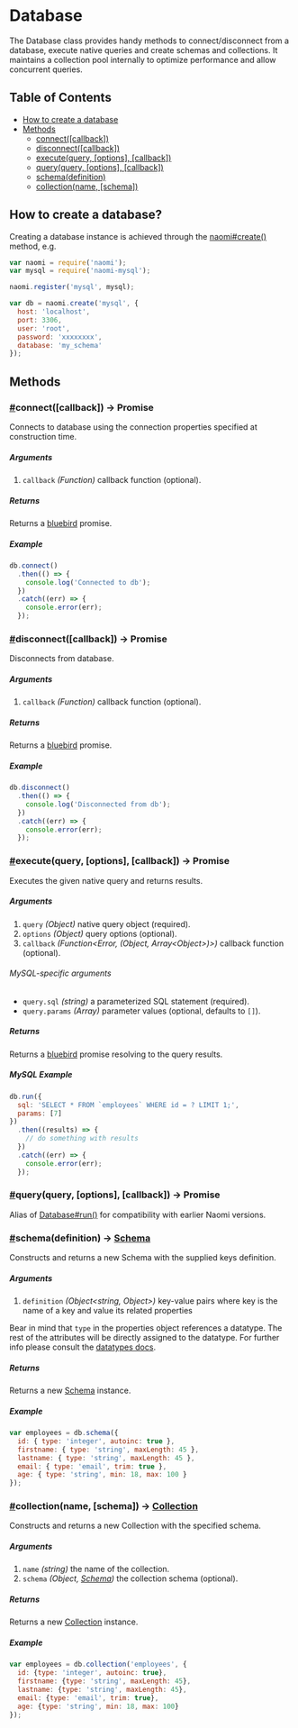 # Database

The Database class provides handy methods to connect/disconnect from a database, execute native queries and create schemas and collections. It maintains a collection pool internally to optimize performance and allow concurrent queries.

## Table of Contents

* [How to create a database](#how-to-create-a-database)
* [Methods](#methods)
  * [connect([callback])](#connect)
  * [disconnect([callback])](#disconnect)
  * [execute(query, [options], [callback])](#execute)
  * [query(query, [options], [callback])](#query)
  * [schema(definition)](#schema)
  * [collection(name, [schema])](#collection)

## How to create a database?

Creating a database instance is achieved through the [naomi#create()](naomi.md#create) method, e.g.

```javascript
var naomi = require('naomi');
var mysql = require('naomi-mysql');

naomi.register('mysql', mysql);

var db = naomi.create('mysql', {
  host: 'localhost',
  port: 3306,
  user: 'root',
  password: 'xxxxxxxx',
  database: 'my_schema'
});
```

## Methods

### <a name="connect" href="connect">#</a>connect([callback]) -> Promise

Connects to database using the connection properties specified at construction time.

##### Arguments

1. `callback` _(Function<Error>)_ callback function (optional).

##### Returns

Returns a [bluebird](http://bluebirdjs.com/docs/api-reference.html) promise.

##### Example

```javascript
db.connect()
  .then(() => {
    console.log('Connected to db');
  })
  .catch((err) => {
    console.error(err);
  });
```

### <a name="disconnect" href="disconnect">#</a>disconnect([callback]) -> Promise

Disconnects from database.

##### Arguments

1. `callback` _(Function<Error>)_ callback function (optional).

##### Returns

Returns a [bluebird](http://bluebirdjs.com/docs/api-reference.html) promise.

##### Example

```javascript
db.disconnect()
  .then(() => {
    console.log('Disconnected from db');
  })
  .catch((err) => {
    console.error(err);
  });
```

### <a name="execute" href="execute">#</a>execute(query, [options], [callback]) -> Promise

Executes the given native query and returns results.

##### Arguments

1. `query` _(Object)_ native query object (required).
2. `options` _(Object)_ query options (optional).
3. `callback` _(Function<Error, (Object, Array\<Object\>)>)_ callback function (optional).

###### MySQL-specific arguments

* `query.sql` _(string)_ a parameterized SQL statement (required).
* `query.params` _(Array)_ parameter values (optional, defaults to `[]`).

##### Returns

Returns a [bluebird](http://bluebirdjs.com/docs/api-reference.html) promise resolving to the query results.

##### MySQL Example

```javascript
db.run({
  sql: 'SELECT * FROM `employees` WHERE id = ? LIMIT 1;',
  params: [7]
})
  .then((results) => {
    // do something with results
  })
  .catch((err) => {
    console.error(err);
  });
```

### <a name="query" href="query">#</a>query(query, [options], [callback]) -> Promise

Alias of [Database#run()](#run) for compatibility with earlier Naomi versions.

### <a name="schema" href="schema">#</a>schema(definition) -> [Schema](schema.md)

Constructs and returns a new Schema with the supplied keys definition.

##### Arguments

1. `definition` _(Object\<string, Object\>)_ key-value pairs where key is the name of a key and value its related properties

Bear in mind that `type` in the properties object references a datatype. The rest of the attributes will be directly assigned to the datatype. For further info please consult the [datatypes docs](datatypes.md).

##### Returns

Returns a new [Schema](schema.md) instance.

##### Example

```javascript
var employees = db.schema({
  id: { type: 'integer', autoinc: true },
  firstname: { type: 'string', maxLength: 45 },
  lastname: { type: 'string', maxLength: 45 },
  email: { type: 'email', trim: true },
  age: { type: 'string', min: 18, max: 100 }
});
```

### <a name="collection" href="collection">#</a>collection(name, [schema]) -> [Collection](collection.md)

Constructs and returns a new Collection with the specified schema.

##### Arguments

1. `name` _(string)_ the name of the collection.
2. `schema` _(Object, [Schema](schema.md))_ the collection schema (optional).

##### Returns

Returns a new [Collection](collection.md) instance.

##### Example

```javascript
var employees = db.collection('employees', {
  id: {type: 'integer', autoinc: true},
  firstname: {type: 'string', maxLength: 45},
  lastname: {type: 'string', maxLength: 45},
  email: {type: 'email', trim: true},
  age: {type: 'string', min: 18, max: 100}
});
```
